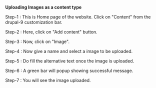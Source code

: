 **Uploading Images as a content type**

Step-1 : This is Home page of the website. Click on "Content" from the drupal-9 customization bar.

Step-2 : Here, click on "Add content" button.

Step-3 : Now, click on "Image".

Step-4 : Now give a name and select a image to be uploaded.

Step-5 : Do fill the alternative text once the image is uploaded.

Step-6 : A green bar will popup showing successful message.

Step-7 : You will see the image uploaded.
